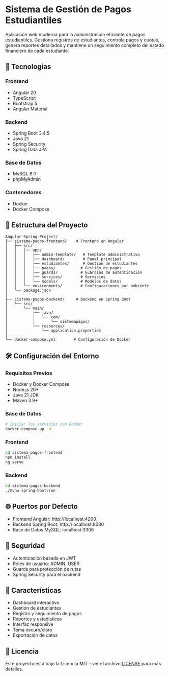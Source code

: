 # Sistema de Gestión de Pagos Estudiantiles

Aplicación web moderna para la administración eficiente de pagos estudiantiles. Gestiona registros de estudiantes, controla pagos y cuotas, genera reportes detallados y mantiene un seguimiento completo del estado financiero de cada estudiante.

## 🚀 Tecnologías

### Frontend
- Angular 20
- TypeScript
- Bootstrap 5
- Angular Material

### Backend
- Spring Boot 3.4.5
- Java 21
- Spring Security
- Spring Data JPA

### Base de Datos
- MySQL 8.0
- phpMyAdmin

### Contenedores
- Docker
- Docker Compose

## 📁 Estructura del Proyecto

```
Angular-Spring-Project/
├── sistema-pagos-frontend/    # Frontend en Angular
│   ├── src/
│   │   ├── app/
│   │   │   ├── admin-template/   # Template administrativo
│   │   │   ├── dashboard/        # Panel principal
│   │   │   ├── estudiantes/      # Gestión de estudiantes
│   │   │   ├── pagos/           # Gestión de pagos
│   │   │   ├── guards/          # Guardias de autenticación
│   │   │   ├── services/        # Servicios
│   │   │   └── models/          # Modelos de datos
│   │   └── environments/        # Configuraciones por ambiente
│   └── package.json
│
├── sistema-pagos-backend/     # Backend en Spring Boot
│   └── src/
│       └── main/
│           ├── java/
│           │   └── com/
│           │       └── sistemapagos/
│           └── resources/
│               └── application.properties
│
└── docker-compose.yml        # Configuración de Docker
```

## 🛠️ Configuración del Entorno

### Requisitos Previos
- Docker y Docker Compose
- Node.js 20+
- Java 21 JDK
- Maven 3.9+

### Base de Datos
```bash
# Iniciar los servicios con Docker
docker-compose up -d
```

### Frontend
```bash
cd sistema-pagos-frontend
npm install
ng serve
```

### Backend
```bash
cd sistema-pagos-backend
./mvnw spring-boot:run
```

## 🌐 Puertos por Defecto
- Frontend Angular: http://localhost:4200
- Backend Spring Boot: http://localhost:8080
- Base de Datos MySQL: localhost:3306

## 🔐 Seguridad
- Autenticación basada en JWT
- Roles de usuario: ADMIN, USER
- Guards para protección de rutas
- Spring Security para el backend

## 🎨 Características
- Dashboard interactivo
- Gestión de estudiantes
- Registro y seguimiento de pagos
- Reportes y estadísticas
- Interfaz responsive
- Tema oscuro/claro
- Exportación de datos

## 📜 Licencia
Este proyecto está bajo la Licencia MIT - ver el archivo [LICENSE](LICENSE) para más detalles.